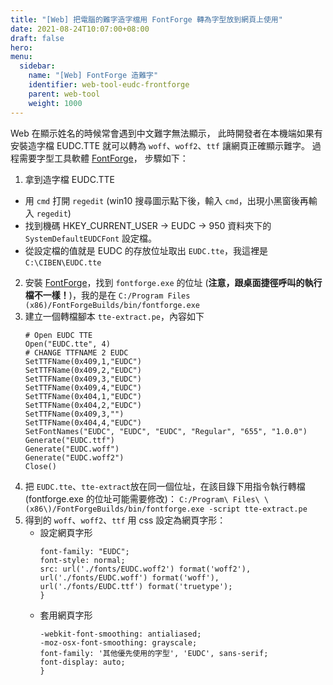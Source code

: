```yaml
---
title: "[Web] 把電腦的難字造字檔用 FontForge 轉為字型放到網頁上使用"
date: 2021-08-24T10:07:00+08:00
draft: false
hero: 
menu:
  sidebar:
    name: "[Web] FontForge 造難字"
    identifier: web-tool-eudc-frontforge
    parent: web-tool
    weight: 1000
---
```

Web 在顯示姓名的時候常會遇到中文難字無法顯示，
此時開發者在本機端如果有安裝造字檔 EUDC.TTE 就可以轉為 `woff`、`woff2`、`ttf` 讓網頁正確顯示難字。
過程需要字型工具軟體 [FontForge](https://fontforge.org/en-US/)，
步驟如下：

 1. 拿到造字檔 EUDC.TTE
   - 用 `cmd` 打開 `regedit` (win10 搜尋圖示點下後，輸入 `cmd`，出現小黑窗後再輸入 `regedit`)
   - 找到機碼 HKEY_CURRENT_USER -> EUDC -> 950 資料夾下的 `SystemDefaultEUDCFont` 設定檔。
   - 從設定檔的值就是 EUDC 的存放位址取出 `EUDC.tte`，我這裡是 `C:\CIBEN\EUDC.tte`
 2. 安裝 [FontForge](https://fontforge.org/en-US/)，找到 `fontforge.exe` 的位址 (**注意，跟桌面捷徑呼叫的執行檔不一樣！**)，我的是在 `C:/Program Files (x86)/FontForgeBuilds/bin/fontforge.exe`
 3. 建立一個轉檔腳本 `tte-extract.pe`，內容如下
    ```
    # Open EUDC TTE
    Open("EUDC.tte", 4)
    # CHANGE TTFNAME 2 EUDC 
    SetTTFName(0x409,1,"EUDC")
    SetTTFName(0x409,2,"EUDC")
    SetTTFName(0x409,3,"EUDC")
    SetTTFName(0x409,4,"EUDC")
    SetTTFName(0x404,1,"EUDC")
    SetTTFName(0x404,2,"EUDC")
    SetTTFName(0x409,3,"")
    SetTTFName(0x404,4,"EUDC")
    SetFontNames("EUDC", "EUDC", "EUDC", "Regular", "655", "1.0.0")
    Generate("EUDC.ttf")
    Generate("EUDC.woff")
    Generate("EUDC.woff2")
    Close()
    ```
 4. 把 `EUDC.tte`、`tte-extract`放在同一個位址，在該目錄下用指令執行轉檔 (fontforge.exe 的位址可能需要修改)： `C:/Program\ Files\ \(x86\)/FontForgeBuilds/bin/fontforge.exe -script tte-extract.pe`
 5. 得到的 `woff`、`woff2`、`ttf` 用 css 設定為網頁字形：
    - 設定網頁字形
      ```
      font-family: "EUDC";
      font-style: normal;
      src: url('./fonts/EUDC.woff2') format('woff2'),
      url('./fonts/EUDC.woff') format('woff'),
      url('./fonts/EUDC.ttf') format('truetype');
      }
      ```
    - 套用網頁字形
      ```
      -webkit-font-smoothing: antialiased;
      -moz-osx-font-smoothing: grayscale;
      font-family: '其他優先使用的字型', 'EUDC', sans-serif;
      font-display: auto;
      }
      ```